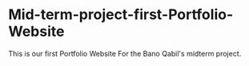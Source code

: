 # Mid-term-project-first-Portfolio-Website
This is our first Portfolio Website For the Bano Qabil's midterm project.

